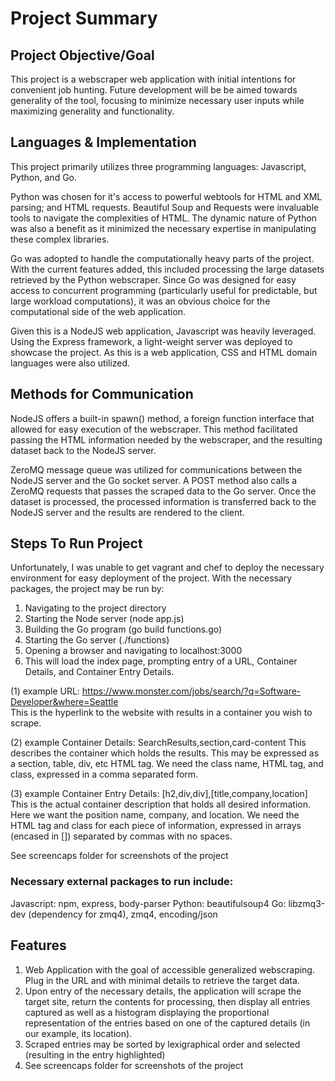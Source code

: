 # Project Summary

## Project Objective/Goal

This project is a webscraper web application with initial intentions for convenient job hunting. Future development will be be aimed towards generality of the tool, focusing to minimize necessary user inputs while maximizing generality and functionality.

## Languages & Implementation

This project primarily utilizes three programming languages: Javascript, Python, and Go.

Python was chosen for it's access to powerful webtools for HTML and XML parsing; and HTML requests. Beautiful Soup and Requests were invaluable tools to navigate the complexities of HTML. The dynamic nature of Python was also a benefit as it minimized the necessary expertise in manipulating these complex libraries.

Go was adopted to handle the computationally heavy parts of the project. With the current features added, this included processing the large datasets retrieved by the Python webscraper. Since Go was designed for easy access to concurrent programming (particularly useful for predictable, but large workload computations), it was an obvious choice for the computational side of the web application.   

Given this is a NodeJS web application, Javascript was heavily leveraged. Using the Express framework, a light-weight server was deployed to showcase the project. As this is a web application, CSS and HTML domain languages were also utilized.

## Methods for Communication

NodeJS offers a built-in spawn() method, a foreign function interface that allowed for easy execution of the webscraper. This method facilitated passing the HTML information needed by the webscraper, and the resulting dataset back to the NodeJS server.

ZeroMQ message queue was utilized for communications between the NodeJS server and the Go socket server. A POST method also calls a ZeroMQ requests that passes the scraped data to the Go server. Once the dataset is processed, the processed information is transferred back to the NodeJS server and the results are rendered to the client.


## Steps To Run Project

Unfortunately, I was unable to get vagrant and chef to deploy the necessary environment for easy deployment of the project. With the necessary packages, the project may be run by:
1. Navigating to the project directory
2. Starting the Node server (node app.js)
3. Building the Go program (go build functions.go)
4. Starting the Go server (./functions)
5. Opening a browser and navigating to localhost:3000
6. This will load the index page, prompting entry of a URL, Container Details, and Container Entry Details.

(1) example URL: https://www.monster.com/jobs/search/?q=Software-Developer&where=Seattle	
This is the hyperlink to the website with results in a container you wish to scrape.

(2) example Container Details: SearchResults,section,card-content
This describes the container which holds the results. This may be expressed as a section, table, div, etc HTML tag. We need the class name, HTML tag, and class, expressed in a comma separated form. 

(3) example Container Entry Details: [h2,div,div],[title,company,location]
This is the actual container description that holds all desired information. Here we want the position name, company, and location. We need the HTML tag and class for each piece of information, expressed in arrays (encased in []) separated by commas with no spaces.

See screencaps folder for screenshots of the project

### Necessary external packages to run include:
Javascript: npm, express, body-parser
Python: beautifulsoup4
Go: libzmq3-dev (dependency for zmq4), zmq4, encoding/json

## Features

1. Web Application with the goal of accessible generalized webscraping. Plug in the URL and with minimal details to retrieve the target data.
2. Upon entry of the necessary details, the application will scrape the target site, return the contents for processing, then display all entries captured as well as a histogram displaying the proportional representation of the entries based on one of the captured details (in our example, its location).
3. Scraped entries may be sorted by lexigraphical order and selected (resulting in the entry highlighted)
4. See screencaps folder for screenshots of the project